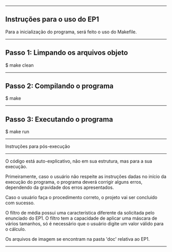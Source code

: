 _________________________________________________________________________
Instruções para o uso do EP1
-------------------------------------------------------------------------

Para a inicialização do programa, será feito o uso do Makefile.


_________________________________________________________________________
Passo 1: Limpando os arquivos objeto
-------------------------------------------------------------------------

$ make clean

_________________________________________________________________________
Passo 2: Compilando o programa
-------------------------------------------------------------------------

$ make

_________________________________________________________________________
Passo 3: Executando o programa
-------------------------------------------------------------------------

$ make run


_________________________________________________________________________

Instruções para pós-execução 

-------------------------------------------------------------------------


O código está auto-explicativo, não em sua estrutura, mas para a sua execução.

Primeiramente, caso o usuário não respeite as instruções dadas no início da 
execução do programa, o programa deverá corrigir alguns erros, dependendo da 
gravidade dos erros apresentados.

Caso o usuário faça o procedimento correto, o projeto vai ser concluido com
sucesso.

O filtro de média possui uma característica diferente da solicitada pelo 
enunciado do EP1. O filtro tem a capacidade de aplicar uma máscara de vários
tamanhos, só é necessário que o usuário digite um valor válido para o cálculo.

Os arquivos de imagem se encontram na pasta 'doc' relativa ao EP1.

-------------------------------------------------------------------------
